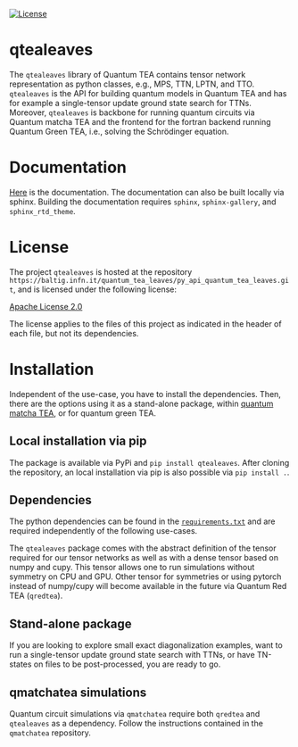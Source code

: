 [![License](https://img.shields.io/badge/License-Apache_2.0-blue.svg)](https://opensource.org/licenses/Apache-2.0)

qtealeaves
==========

The `qtealeaves` library of Quantum TEA contains tensor network representation as
python classes, e.g., MPS, TTN, LPTN, and TTO. `qtealeaves` is the API for building
quantum models in Quantum TEA and has for example a single-tensor update ground state
search for TTNs. Moreover, `qtealeaves` is backbone for running quantum circuits via
Quantum matcha TEA and the frontend for the fortran backend running Quantum Green TEA,
i.e., solving the Schrödinger equation.


Documentation
=============

[Here](https://quantum_tea_leaves.baltig-pages.infn.it/py_api_quantum_tea_leaves/)
is the documentation. The documentation can also be built locally via sphinx.
Building the documentation requires `sphinx`, `sphinx-gallery`, and `sphinx_rtd_theme`.


License
=======

The project ``qtealeaves`` is hosted at the repository
``https://baltig.infn.it/quantum_tea_leaves/py_api_quantum_tea_leaves.git``,
and is licensed under the following license:

[Apache License 2.0](LICENSE)

The license applies to the files of this project as indicated
in the header of each file, but not its dependencies.


Installation
============

Independent of the use-case, you have to install the dependencies. Then,
there are the options using it as a stand-alone package, within [quantum
matcha TEA](https://baltig.infn.it/quantum_matcha_tea), or for quantum green TEA.

Local installation via pip
--------------------------

The package is available via PyPi and `pip install qtealeaves`.
After cloning the repository, an local installation via pip is
also possible via `pip install .`.

Dependencies
------------

The python dependencies can be found in the [``requirements.txt``](requirements.txt)
and are required independently of the following use-cases.

The `qtealeaves` package comes with the abstract definition of the tensor
required for our tensor networks as well as with a dense tensor based on
numpy and cupy. This tensor allows one to run simulations without symmetry
on CPU and GPU. Other tensor for symmetries or using pytorch instead of
numpy/cupy will become available in the future via Quantum Red TEA (`qredtea`).

Stand-alone package
-------------------

If you are looking to explore small exact diagonalization examples,
want to run a single-tensor update ground state search with TTNs,
or have TN-states on files to be post-processed, you are ready to
go.

qmatchatea simulations
----------------------

Quantum circuit simulations via `qmatchatea` require both `qredtea` and `qtealeaves`
as a dependency. Follow the instructions contained in the `qmatchatea` repository.
